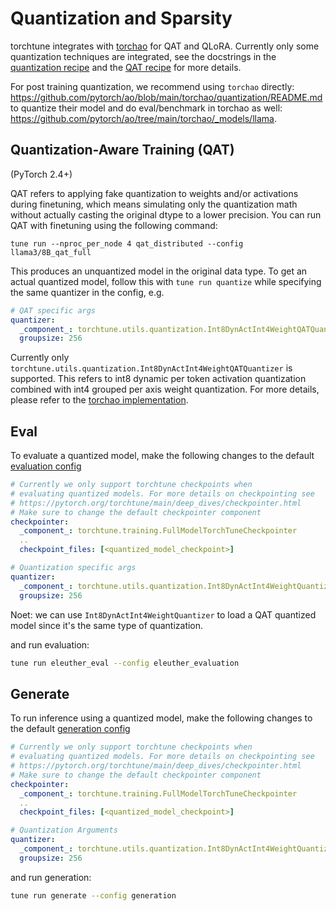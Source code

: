 # Quantization and Sparsity

torchtune integrates with [torchao](https://github.com/pytorch/ao/) for QAT and QLoRA. Currently only some quantization techniques are integrated, see the docstrings in the [quantization recipe](quantize.py) and the [QAT recipe](qat_distributed.py) for more details.

For post training quantization, we recommend using `torchao` directly: https://github.com/pytorch/ao/blob/main/torchao/quantization/README.md to quantize their model
and do eval/benchmark in torchao as well: https://github.com/pytorch/ao/tree/main/torchao/_models/llama.

## Quantization-Aware Training (QAT)

(PyTorch 2.4+)

QAT refers to applying fake quantization to weights and/or activations during finetuning,
which means simulating only the quantization math without actually casting the original
dtype to a lower precision. You can run QAT with finetuning using the following command:

```
tune run --nproc_per_node 4 qat_distributed --config llama3/8B_qat_full
```

This produces an unquantized model in the original data type. To get an actual quantized model,
follow this with `tune run quantize` while specifying the same quantizer in the config, e.g.

```yaml
# QAT specific args
quantizer:
  _component_: torchtune.utils.quantization.Int8DynActInt4WeightQATQuantizer
  groupsize: 256
```

Currently only `torchtune.utils.quantization.Int8DynActInt4WeightQATQuantizer`
is supported. This refers to int8 dynamic per token activation quantization
combined with int4 grouped per axis weight quantization. For more details,
please refer to the [torchao implementation](https://github.com/pytorch/ao/blob/950a89388e88e10f26bbbbe2ec0b1710ba3d33d1/torchao/quantization/prototype/qat.py#L22).

## Eval
To evaluate a quantized model, make the following changes to the default [evaluation config](configs/eleuther_evaluation.yaml)


```yaml
# Currently we only support torchtune checkpoints when
# evaluating quantized models. For more details on checkpointing see
# https://pytorch.org/torchtune/main/deep_dives/checkpointer.html
# Make sure to change the default checkpointer component
checkpointer:
  _component_: torchtune.training.FullModelTorchTuneCheckpointer
  ..
  checkpoint_files: [<quantized_model_checkpoint>]

# Quantization specific args
quantizer:
  _component_: torchtune.utils.quantization.Int8DynActInt4WeightQuantizer
  groupsize: 256
```

Noet: we can use `Int8DynActInt4WeightQuantizer` to load a QAT quantized model since it's the same type of quantization.

and run evaluation:
```bash
tune run eleuther_eval --config eleuther_evaluation
```

## Generate
To run inference using a quantized model, make the following changes to the default [generation config](configs/generation.yaml)


```yaml
# Currently we only support torchtune checkpoints when
# evaluating quantized models. For more details on checkpointing see
# https://pytorch.org/torchtune/main/deep_dives/checkpointer.html
# Make sure to change the default checkpointer component
checkpointer:
  _component_: torchtune.training.FullModelTorchTuneCheckpointer
  ..
  checkpoint_files: [<quantized_model_checkpoint>]

# Quantization Arguments
quantizer:
  _component_: torchtune.utils.quantization.Int8DynActInt4WeightQuantizer
  groupsize: 256
```

and run generation:
```bash
tune run generate --config generation
```
